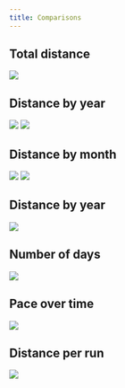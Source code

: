 ```yaml
---
title: Comparisons
---
```


## Total distance
![](plots/compare-distance-total.jpg)

## Distance by year
![](plots/compare-distance-by-year.jpg)
![](plots/compare-distance-by-year-person.jpg)

## Distance by month
![](plots/compare-distance-by-month.jpg)
![](plots/compare-distance-by-month2.jpg)

## Distance by year
![](plots/compare-distance-by-year-bar.jpg)

## Number of days
![](plots/compare-n-days-by-year-bar.jpg)

## Pace over time
![](plots/compare-pace-with-trend.jpg)

## Distance per run
![](plots/compare-distance-per-run.jpg)

